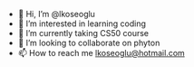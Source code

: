 - 👋 Hi, I’m @lkoseoglu
- 👀 I’m interested in learning coding
- 🌱 I’m currently taking CS50 course
- 💞️ I’m looking to collaborate on phyton
- 📫 How to reach me lkoseoglu@hotmail.com

<!---
lkoseoglu/lkoseoglu is a ✨ special ✨ repository because its `README.md` (this file) appears on your GitHub profile.
You can click the Preview link to take a look at your changes.
--->
